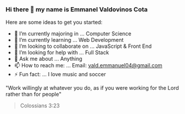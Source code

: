 ### Hi there 👋 my name is Emmanel Valdovinos Cota

Here are some ideas to get you started:

- 🔭 I’m currently majoring in ... Computer Science
- 🌱 I’m currently learning ... Web Development
- 👯 I’m looking to collaborate on ... JavaScript & Front End
- 🤔 I’m looking for help with ... Full Stack
- 💬 Ask me about ... Anything
- 📫 How to reach me: ... Email: vald.emmanuel04@gmail.com
- ⚡ Fun fact: ... I love music and soccer

"Work willingly at whatever you do, as if you were working for the Lord rather than for people"
> Colossians 3:23
